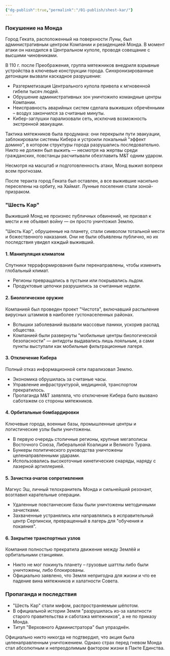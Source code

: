 ```yaml
---
{"dg-publish":true,"permalink":"/01-publish/shest-kar/"}
---
```


### Покушение на Монда

Город Геката, расположенный на поверхности Луны, был административным центром Компании и резиденцией Монда. В момент атаки он находился в Центральном куполе, проводя совещание с высшими чиновниками.

В 110 г. после Преображения, группа мятежников внедриля взрывные устройства в ключевые конструкции города. Синхронизированные детонации вызвали каскадное разрушение:

- Разгерметизация Центрального купола привела к мгновенной гибели тысяч людей.
- Обрушение административных зон уничтожило командные центры Компании.
- Неисправность аварийных систем сделала выживших обречёнными – воздух закончился за считаные минуты.
- Кибер-заглушки парализовали сеть, исключив возможность экстренной эвакуации.

Тактика мятежников была продумана: они перекрыли пути эвакуации, заблокировали системы Кибера и устроили локальный "эффект домино", в котором структуры города разрушались последовательно. Никто не должен был выжить — несмотря на жертвы среди гражданских, повстанцы расчитывали обезглавить M&T одним ударом.

Несмотря на масштаб и подготовленность атаки, Монд выжил вопреки всем прогнозам.

После теракта город Геката был оставлен, а все выжившие насильно переселены на орбиту, на Хаймат. Лунные поселения стали зоной-призраком.

### "Шесть Кар"

Выживший Монд не произнес публичных обвинений, не призвал к мести и не объявил войну — он просто уничтожил Землю.

"Шесть Кар", обрушенные на планету, стали символом тотальной мести и божественного наказания. Они не были объявлены публично, но их последствия увидел каждый выживший.

#### 1. Манипуляция климатом

Спутники терраформирования были перенаправлены, чтобы изменить глобальный климат.

- Регионы превращались в пустыни или покрывались льдом.
- Продуктовые цепочки разрушились за считанные недели.
#### 2. Биологическое оружие

Компанией был проведен проект "Чистота", включавший распыление вирусных штаммов в наиболее густонаселенных районах.
- Вспышки заболеваний вызвали массовые паники, ускорив распад общества.
- Компанией были развернуты "мобильные центры биологической безопасности" — антидоты выдавались лишь лояльным, а сами пункты выступали как мобильные фильтрационные лагеря. 
#### 3. Отключение Кибера

Полный отказ информационной сети парализовал Землю.
- Экономика обрушилась за считаные часы.
- Управление инфраструктурой, медициной, транспортом прекратилось.
- Пропаганда M&T заявляла, что отключение Кибера было вызвано саботажем со стороны мятежников.
#### 4. Орбитальные бомбардировки

Ключевые города, военные базы, промышленные центры и логистические узлы были уничтожены.
- В первую очередь столичные регионы, крупные мегаполисы Восточного Союза, Либеральной Коалиции и Великого Турана.
- Бункеры политического руководства уничтожены целенаправленными ударами.
- Использовались высокоточные кинетические снаряды, наряду с лазерной артиллерией.
#### 5. Зачистка очагов сопротивления

Магнус Эш, личный телохранитель Монда и сильнейший резонант, возглавил карательные операции.

- Удаленные повстанческие базы были уничтожены методичными зачистками.
- Захваченные устранялись или направлялись в исправительный центр Серпински, превращенный в лагерь для "обучения и покаяния".
#### 6. Закрытие транспортных узлов

Компания полностью прекратила движение между Землёй и орбитальными станциями.

- Никто не мог покинуть планету – грузовые шаттлы либо были уничтожены, либо блокированы.
- Официально заявлено, что Земля непригодна для жизни и что ее падение вина мятежников и халатности Совета.

### Пропаганда и последствия

- "Шесть Кар" стали мифом, распространяемым шёпотом.
- В официальной истории Земля "разрушилась из-за халатности старого правительства и саботажа мятежников", а не по приказу Монда.
- Титул "Верховного Администратора" был упразднён.

Официально никто никогда не подтвердил, что акция была целенаправленным уничтожением. Однако страх перед гневом Монда стал абсолютным и непреодолимым фактором жизни в Пакте Единства.